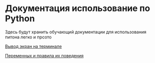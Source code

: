 # Документация использование по Python
Здесь будут хранить обучающий документации для использования питона легко и прсото

[Вывод экран на терминале](doc/test.md)

[Переменных и правила их поведения](doc/test2.md)
